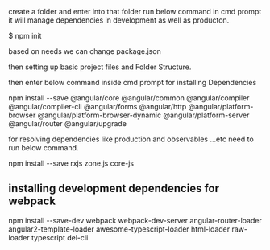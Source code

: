 create a folder and enter into that folder run below command in cmd prompt it will manage dependencies in development as well as producton.


$ npm init


based on needs we can change package.json

then setting up basic project files and Folder Structure.

then enter below command inside cmd prompt for installing Dependencies


npm install --save @angular/core @angular/common @angular/compiler @angular/compiler-cli @angular/forms @angular/http @angular/platform-browser @angular/platform-browser-dynamic @angular/platform-server @angular/router @angular/upgrade 


for resolving dependencies like production and observables ...etc need to run below command.

npm install --save rxjs zone.js core-js



installing development dependencies for webpack
----------------------------------------
 npm install --save-dev webpack webpack-dev-server angular-router-loader angular2-template-loader awesome-typescript-loader html-loader raw-loader typescript del-cli